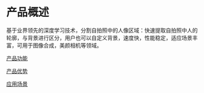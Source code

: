 #  产品概述

基于业界领先的深度学习技术，分割自拍照中的人像区域：快速提取自拍照中人的轮廓，与背景进行区分，用户也可以自定义背景，速度快，性能稳定，适应场景丰富，可用于图像合成，美颜相机等领域。

[产品功能](Features.md)

[产品优势](Benefits.md)

[应用场景](Application-Scenarios.md)